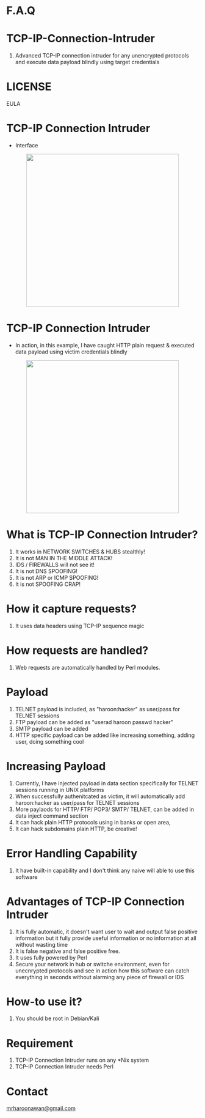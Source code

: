 # F.A.Q

# TCP-IP-Connection-Intruder
1. Advanced TCP-IP connection intruder for any unencrypted protocols and execute data payload blindly using target credentials   

# LICENSE
EULA

# TCP-IP Connection Intruder
- Interface 
<div align="center">
    <img src="http://oi64.tinypic.com/169rrzn.jpg" width="400px"</img> 
</div>

# TCP-IP Connection Intruder
- In action, in this example, I have caught HTTP plain request & executed data payload using victim credentials blindly
<div align="center">
    <img src="http://oi63.tinypic.com/2ic9jxu.jpg" width="400px"</img> 
</div>


# What is TCP-IP Connection Intruder?
1. It works in NETWORK SWITCHES & HUBS stealthly!
2. It is not MAN IN THE MIDDLE ATTACK!
3. IDS / FIREWALLS will not see it!
4. It is not DNS SPOOFING!
5. It is not ARP or ICMP SPOOFING!
6. It is not SPOOFING CRAP!

# How it capture requests?
1. It uses data headers using TCP-IP sequence magic

# How requests are handled?
1. Web requests are automatically handled by Perl modules.

# Payload
1. TELNET payload is included, as "haroon:hacker" as user/pass for TELNET sessions
2. FTP payload can be added as "userad haroon passwd hacker" 
3. SMTP payload can be added
4. HTTP specific payload can be added like increasing something, adding user, doing something cool

# Increasing Payload
1. Currently, I have injected payload in data section specifically for TELNET sessions running in UNIX platforms
2. When successfully authenitcated as victim, it will automatically add haroon:hacker as user/pass for TELNET sessions
3. More paylaods for HTTP/ FTP/ POP3/ SMTP/ TELNET, can be added in data inject command section
4. It can hack plain HTTP protocols using in banks or open area, 
5. It can hack subdomains plain HTTP, be creative! 

# Error Handling Capability
1. It have built-in capability and I don't think any naive will able to use this software

# Advantages of TCP-IP Connection Intruder
1. It is fully automatic, it doesn't want user to wait and output false positive information but it fully provide useful 
information or no information at all without wasting time
2. It is false negative and false positive free.
3. It uses fully powered by Perl
5. Secure your network in hub or switche environment, even for unecnrypted protocols and see in action how this software
can catch everything in seconds without alarming any piece of firewall or IDS

# How-to use it?
1. You should be root in Debian/Kali

# Requirement
1. TCP-IP Connection Intruder runs on any *Nix system
3. TCP-IP Connection Intruder needs Perl
# Contact
mrharoonawan@gmail.com
